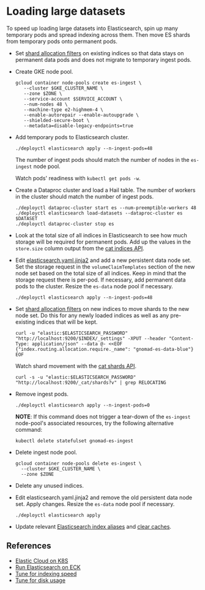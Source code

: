 # Loading large datasets

To speed up loading large datasets into Elasticsearch, spin up many temporary pods and spread indexing across them.
Then move ES shards from temporary pods onto permanent pods.

- Set [shard allocation filters](https://www.elastic.co/guide/en/elasticsearch/reference/current/shard-allocation-filtering.html)
  on existing indices so that data stays on permanent data pods and does not migrate to temporary ingest pods.

- Create GKE node pool.

  ```
  gcloud container node-pools create es-ingest \
     --cluster $GKE_CLUSTER_NAME \
     --zone $ZONE \
     --service-account $SERVICE_ACCOUNT \
     --num-nodes 48 \
     --machine-type e2-highmem-4 \
     --enable-autorepair --enable-autoupgrade \
     --shielded-secure-boot \
     --metadata=disable-legacy-endpoints=true
  ```

- Add temporary pods to Elasticsearch cluster.

  ```
  ./deployctl elasticsearch apply --n-ingest-pods=48
  ```

  The number of ingest pods should match the number of nodes in the `es-ingest` node pool.

  Watch pods' readiness with `kubectl get pods -w`.

- Create a Dataproc cluster and load a Hail table. The number of workers in the cluster should match the number of ingest pods.

  ```
  ./deployctl dataproc-cluster start es --num-preemptible-workers 48
  ./deployctl elasticsearch load-datasets --dataproc-cluster es $DATASET
  ./deployctl dataproc-cluster stop es
  ```

- Look at the total size of all indices in Elasticsearch to see how much storage will be required for permanent pods.
  Add up the values in the `store.size` column output from the [cat indices API](https://www.elastic.co/guide/en/elasticsearch/reference/current/cat-indices.html).

- Edit [elasticsearch.yaml.jinja2](../manifests/elasticsearch/elasticsearch.yaml.jinja2) and add a new persistent data node set.
  Set the storage request in the `volumeClaimTemplates` section of the new node set based on the total size of all indices.
  Keep in mind that the storage request there is per-pod. If necessary, add permanent data pods to the cluster. Resize the `es-data`
  node pool if necessary.

  ```
  ./deployctl elasticsearch apply --n-ingest-pods=48
  ```

- Set [shard allocation filters](https://www.elastic.co/guide/en/elasticsearch/reference/current/shard-allocation-filtering.html)
  on new indices to move shards to the new node set. Do this for any newly loaded indices as well as any pre-existing indices that will be kept.

  ```
  curl -u "elastic:$ELASTICSEARCH_PASSWORD" "http://localhost:9200/$INDEX/_settings" -XPUT --header "Content-Type: application/json" --data @- <<EOF
  {"index.routing.allocation.require._name": "gnomad-es-data-blue"}
  EOF
  ```

  Watch shard movement with the [cat shards API](https://www.elastic.co/guide/en/elasticsearch/reference/current/cat-shards.html).

  ```
  curl -s -u "elastic:$ELASTICSEARCH_PASSWORD" "http://localhost:9200/_cat/shards?v" | grep RELOCATING
  ```

- Remove ingest pods.

  ```
  ./deployctl elasticsearch apply --n-ingest-pods=0
  ```

  **NOTE**: If this command does not trigger a tear-down of the `es-ingest` node-pool's associated resources, try the following alternative command:
  
  ```
  kubectl delete statefulset gnomad-es-ingest
  ```

- Delete ingest node pool.

  ```
  gcloud container node-pools delete es-ingest \
    --cluster $GKE_CLUSTER_NAME \
    --zone $ZONE
  ```

- Delete any unused indices.

- Edit elasticsearch.yaml.jinja2 and remove the old persistent data node set. Apply changes. Resize the `es-data` node pool if necessary.

  ```
  ./deployctl elasticsearch apply
  ```

- Update relevant [Elasticsearch index aliases](./ElasticsearchIndexAliases.md) and [clear caches](./RedisCache.md).

## References

- [Elastic Cloud on K8S](https://www.elastic.co/guide/en/cloud-on-k8s/current/k8s-overview.html)
- [Run Elasticsearch on ECK](https://www.elastic.co/guide/en/cloud-on-k8s/current/k8s-elasticsearch-specification.html)
- [Tune for indexing speed](https://www.elastic.co/guide/en/elasticsearch/reference/master/tune-for-indexing-speed.html)
- [Tune for disk usage](https://www.elastic.co/guide/en/elasticsearch/reference/master/tune-for-disk-usage.html)
